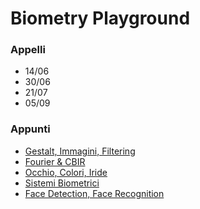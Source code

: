 # Biometry Playground

### Appelli
- 14/06 
- 30/06 
- 21/07 
- 05/09

### Appunti
- [Gestalt, Immagini, Filtering](theory/1-2-4.md)
- [Fourier & CBIR](theory/5-6.md)
- [Occhio, Colori, Iride](theory/8-11.md)
- [Sistemi Biometrici](theory/3-7-12.md)
- [Face Detection, Face Recognition](theory/9-10.md)